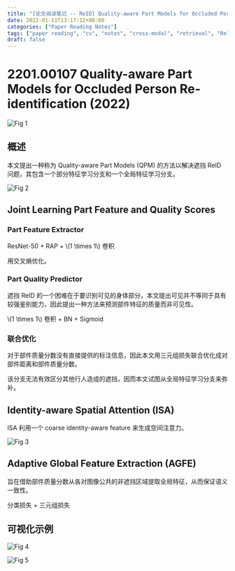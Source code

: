 ```yaml
---
title: "[论文阅读笔记 -- ReID] Quality-aware Part Models for Occluded Person Re-identification (2022)"
date: 2022-01-11T13:17:12+08:00
categories: ["Paper Reading Notes"]
tags: ["paper reading", "cv", "notes", "cross-modal", "retrieval", "ReID"]
draft: false
---
```


# 2201.00107 Quality-aware Part Models for Occluded Person Re-identification (2022)

![Fig 1](/images/2022/PRN164/1.png)

## 概述

本文提出一种称为 Quality-aware Part Models (QPM) 的方法以解决遮挡 ReID 问题，其包含一个部分特征学习分支和一个全局特征学习分支。

![Fig 2](/images/2022/PRN164/2.png)

## Joint Learning Part Feature and Quality Scores

### Part Feature Extractor

ResNet-50 + RAP + \\(1 \times 1\\) 卷积

用交叉熵优化。  

### Part Quality Predictor

遮挡 ReID 的一个困难在于要识别可见的身体部分，本文提出可见并不等同于具有较强鉴别能力，因此提出一种方法来预测部件特征的质量而非可见性。  

\\(1 \times 1\\) 卷积 + BN + Sigmoid  

### 联合优化

对于部件质量分数没有直接提供的标注信息，因此本文用三元组损失联合优化成对部件距离和部件质量分数。  

该分支无法有效区分其他行人造成的遮挡，因而本文试图从全局特征学习分支来弥补。  

## Identity-aware Spatial Attention (ISA)

ISA 利用一个 coarse identity-aware feature 来生成空间注意力。  

![Fig 3](/images/2022/PRN164/3.png)

## Adaptive Global Feature Extraction (AGFE)

旨在借助部件质量分数从各对图像公共的非遮挡区域提取全局特征，从而保证语义一致性。  

分类损失 + 三元组损失  

## 可视化示例

![Fig 4](/images/2022/PRN164/4.png)

![Fig 5](/images/2022/PRN164/5.png)
